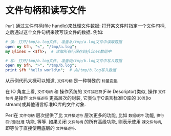 # 文件句柄和读写文件

`Perl` 通过文件句柄(file handle)来处理文件数据:
打开某文件时指定一个文件句柄, 之后通过这个文件句柄来读写该文件的数据. 例如:

```perl
# 读: 打开/tmp/a.log文件, 准备从/tmp/a.log文件中读取数据
open my $fh, "<", "/tmp/a.log";
my @lines = <$fh>;  # 读取所有行保存到@lines数组中

# 写: 打开/tmp/b.log文件, 准备向/tmp/b.log文件中写入数据
open my $fh, ">", "/tmp/b.log";
print $fh "hello world\n";  # 向/tmp/b.log写入数据
```

从示例代码大概可以知道, `文件句柄` 是一种特殊的 `标量变量`.

在 IO 角度上看, `文件句柄` 和 操作系统的 `文件描述符`(File Descriptor)类似,
操作 `文件句柄` 是操作 `文件描述符` 更高层次的封装,
它类似于C语言标准IO库的 `IO流`(io stream)或其他语言标准IO库的文件对象.

Perl在 `文件句柄` 层次提供了比 `文件描述符` 层次更多的功能,
比如 `数据缓冲` 功能, `换行符识别处理` 功能, 等等.
如果关闭 `文件句柄` 的所有高级功能,
则表示使用 `裸文件句柄`, 即等价于直接使用底层的 `文件描述符`.
